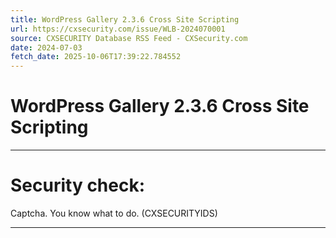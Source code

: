 ```yaml
---
title: WordPress Gallery 2.3.6 Cross Site Scripting
url: https://cxsecurity.com/issue/WLB-2024070001
source: CXSECURITY Database RSS Feed - CXSecurity.com
date: 2024-07-03
fetch_date: 2025-10-06T17:39:22.784552
---
```


# WordPress Gallery 2.3.6 Cross Site Scripting

---

# Security check:

Captcha. You know what to do. (CXSECURITYIDS)

---